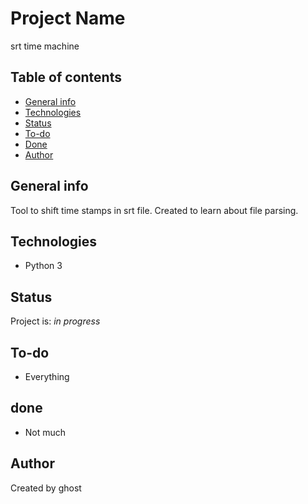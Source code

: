 # Project Name
srt time machine

## Table of contents
* [General info](#general-info)
* [Technologies](#technologies)
* [Status](#status)
* [To-do](#to-do)
* [Done](#done)
* [Author](#author)

## General info
Tool to shift time stamps in srt file.
Created to learn about file parsing.

## Technologies
* Python 3

## Status
Project is: _in progress_

## To-do
* Everything

## done
* Not much

## Author
Created by ghost
